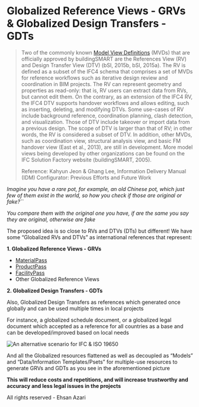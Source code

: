 # Globalized Reference Views - GRVs &amp; Globalized Design Transfers - GDTs

> Two of the commonly known [Model View Definitions](https://technical.buildingsmart.org/standards/mvd/) (MVDs) that are officially approved by buildingSMART are the References View (RV) and Design Transfer View (DTV) (bSI, 2015b, bSI, 2015a). The RV is defined as a subset of the IFC4 schema that comprises a set of MVDs for reference workflows such as iterative design review and coordination in BIM projects. The RV can represent geometry and properties as read-only: that is, RV users can extract data from RVs, but cannot edit them. On the contrary, as an extension of the IFC4 RV, the IFC4 DTV supports handover workflows and allows editing, such as inserting, deleting, and modifying DTVs. Some use-cases of RV include background reference, coordination planning, clash detection, and visualization. Those of DTV include takeover or import data from a previous design. The scope of DTV is larger than that of RV; in other words, the RV is considered a subset of DTV. In addition, other MVDs, such as coordination view, structural analysis view, and basic FM handover view (East et al., 2013), are still in development. More model views being developed by other organizations can be found on the IFC Solution Factory website (buildingSMART, 2005).
>
> Reference: Kahyun Jeon & Ghang Lee, Information Delivery Manual (IDM) Configurator: Previous Efforts and Future Work


_Imagine you have a rare pot, for example, an old Chinese pot, which just few of them exist in the world, so how you check if those are original or fake?``_

_You compare them with the original one you have, if are the same you say they are original, otherwise are fake_


The proposed idea is so close to RVs and DTVs (DTs) but different! We have some “Globalized RVs and DTVs” as international references that represent:

**1. Globalized Reference Views - GRVs**

* [MaterialPass](https://github.com/IfcXtreme/MaterialPass)
* [ProductPass](https://github.com/IfcXtreme/ProductPass)
* [FacilityPass](https://github.com/IfcXtreme/FacilityPass)
* Other Globalized Reference Views


**2. Globalized Design Transfers - GDTs**

Also, Globalized Design Transfers as references which generated once globally and can be used multiple times in local projects

For instance, a globalized schedule document, or a globalized legal document which accepted as a reference for all countries as a base and can be developed/improved based on local needs

![An alternative scenario for IFC & ISO 19650](https://media.licdn.com/dms/image/C4D12AQEC4nl8xmHEwg/article-inline_image-shrink_1000_1488/0?e=1574294400&v=beta&t=rr2KNzn6TkmOQRDdx7YG5CcVg2huR9X18xuJO35AsFg)

And all the Globalized resources flattened as well as decoupled as “Models” and “Data/Information Templates/Psets” for multiple-use resources to generate GRVs and GDTs as you see in the aforementioned picture

**This will reduce costs and repetitions, and will increase trustworthy and accuracy and less legal issues in the projects**

All rights reserved - Ehsan Azari
